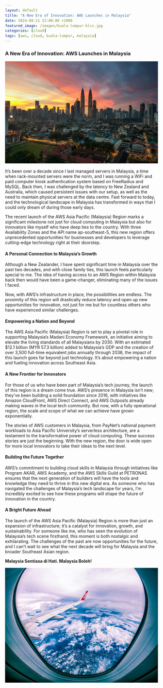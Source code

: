 ```yaml
---
layout: default
title: "A New Era of Innovation: AWS Launches in Malaysia"
date: 2024-08-21 22:00:00 +1000
featured_image: /images/kuala-lumpur-klcc.jpg
categories: [cloud]
tags: [aws, cloud, kuala-lumpur, malaysia]
---
```


### A New Era of Innovation: AWS Launches in Malaysia

![Kuala Lumpur](/images/kuala-lumpur-klcc.jpg)


It’s been over a decade since I last managed servers in Malaysia, a time when rack-mounted servers were the norm, and I was running a WiFi and paid computer kiosk authentication system based on FreeRadius and MySQL. Back then, I was challenged by the latency to New Zealand and Australia, which caused persistent issues with our setup, as well as the need to maintain physical servers at the data centre. Fast forward to today, and the technological landscape in Malaysia has transformed in ways that I could only dream of during those early days.

The recent launch of the AWS Asia Pacific (Malaysia) Region marks a significant milestone not just for cloud computing in Malaysia but also for innovators like myself who have deep ties to the country. With three Availability Zones and the API name ap-southeast-5, this new region offers unprecedented opportunities for businesses and developers to leverage cutting-edge technology right at their doorstep.

#### A Personal Connection to Malaysia’s Growth

Although a New Zealander, I have spent significant time in Malaysia over the past two decades, and with close family ties, this launch feels particularly special to me. The idea of having access to an AWS Region within Malaysia back then would have been a game-changer, eliminating many of the issues I faced.

Now, with AWS’s infrastructure in place, the possibilities are endless. The proximity of this region will drastically reduce latency and open up new opportunities for innovation, not just for me but for countless others who have experienced similar challenges.

#### Empowering a Nation and Beyond

The AWS Asia Pacific (Malaysia) Region is set to play a pivotal role in supporting Malaysia’s Madani Economy Framework, an initiative aiming to elevate the living standards of all Malaysians by 2030. With an estimated $12.1 billion (MYR 57.3 billion) added to Malaysia’s GDP and the creation of over 3,500 full-time equivalent jobs annually through 2038, the impact of this launch goes far beyond just technology. It’s about empowering a nation and fueling innovation across Southeast Asia.

#### A New Frontier for Innovators

For those of us who have been part of Malaysia’s tech journey, the launch of this region is a dream come true. AWS’s presence in Malaysia isn’t new; they’ve been building a solid foundation since 2016, with initiatives like Amazon CloudFront, AWS Direct Connect, and AWS Outposts already making waves in the local tech community. But now, with a fully operational region, the scale and scope of what we can achieve have grown exponentially.

The stories of AWS customers in Malaysia, from PayNet’s national payment workloads to Asia Pacific University’s serverless architecture, are a testament to the transformative power of cloud computing. These success stories are just the beginning. With the new region, the door is wide open for more local innovators to take their ideas to the next level.

#### Building the Future Together

AWS’s commitment to building cloud skills in Malaysia through initiatives like Program AKAR, AWS Academy, and the AWS Skills Guild at PETRONAS ensures that the next generation of builders will have the tools and knowledge they need to thrive in this new digital era. As someone who has navigated the challenges of Malaysia’s tech landscape for years, I’m incredibly excited to see how these programs will shape the future of innovation in the country.

#### A Bright Future Ahead

The launch of the AWS Asia Pacific (Malaysia) Region is more than just an expansion of infrastructure; it’s a catalyst for innovation, growth, and sustainability. For someone like me, who has seen the evolution of Malaysia’s tech scene firsthand, this moment is both nostalgic and exhilarating. The challenges of the past are now opportunities for the future, and I can’t wait to see what the next decade will bring for Malaysia and the broader Southeast Asian region.

**Malaysia Sentiasa di Hati. Malaysia Boleh!**

![Flight Home](/images/airasia-flight.jpg)
